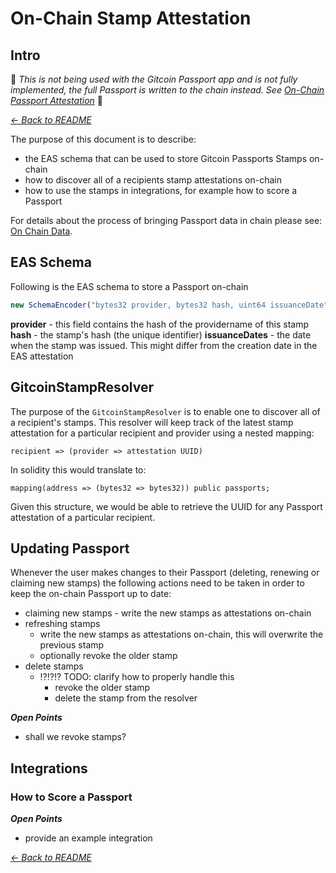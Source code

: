 # On-Chain Stamp Attestation

## Intro

🛑
_This is not being used with the Gitcoin Passport app and is not fully implemented,
the full Passport is written to the chain instead. See
[On-Chain Passport Attestation](./01-on-chain-passport-attestation.md)_
🛑

_[← Back to README](..#other-topics)_

The purpose of this document is to describe:

- the EAS schema that can be used to store Gitcoin Passports Stamps on-chain
- how to discover all of a recipients stamp attestations on-chain
- how to use the stamps in integrations, for example how to score a Passport

For details about the process of bringing Passport data in chain please see: [On Chain Data](./00-on-chain-data.md).

## EAS Schema

Following is the EAS schema to store a Passport on-chain

```js
new SchemaEncoder("bytes32 provider, bytes32 hash, uint64 issuanceDate");
```

**provider** - this field contains the hash of the providername of this stamp
**hash** - the stamp's hash (the unique identifier)
**issuanceDates** - the date when the stamp was issued. This might differ from the creation date in the EAS attestation

## GitcoinStampResolver

The purpose of the `GitcoinStampResolver` is to enable one to discover all of a recipient's stamps.
This resolver will keep track of the latest stamp attestation for a particular recipient and provider using a nested mapping:

    recipient => (provider => attestation UUID)

In solidity this would translate to:

    mapping(address => (bytes32 => bytes32)) public passports;

Given this structure, we would be able to retrieve the UUID for any Passport attestation of a particular recipient.

## Updating Passport

Whenever the user makes changes to their Passport (deleting, renewing or claiming new stamps) the following actions need to be taken in order to keep the on-chain Passport up to date:

- claiming new stamps - write the new stamps as attestations on-chain
- refreshing stamps
  - write the new stamps as attestations on-chain, this will overwrite the previous stamp
  - optionally revoke the older stamp
- delete stamps
  - ⁉️⁉️⁉️ TODO: clarify how to properly handle this
    - revoke the older stamp
    - delete the stamp from the resolver

**_Open Points_**

- shall we revoke stamps?

## Integrations

### How to Score a Passport

**_Open Points_**

- provide an example integration

_[← Back to README](..#other-topics)_
